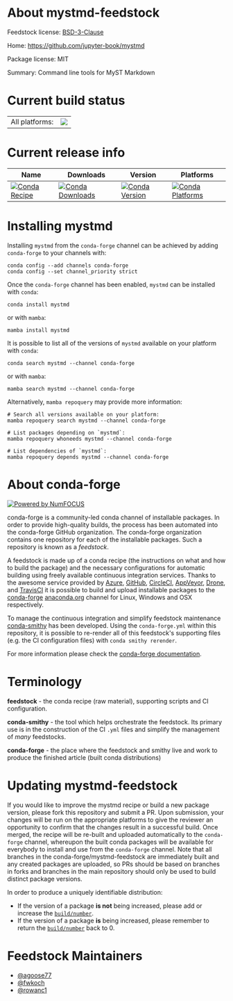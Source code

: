 About mystmd-feedstock
======================

Feedstock license: [BSD-3-Clause](https://github.com/conda-forge/mystmd-feedstock/blob/main/LICENSE.txt)

Home: https://github.com/jupyter-book/mystmd

Package license: MIT

Summary: Command line tools for MyST Markdown

Current build status
====================


<table><tr><td>All platforms:</td>
    <td>
      <a href="https://dev.azure.com/conda-forge/feedstock-builds/_build/latest?definitionId=19952&branchName=main">
        <img src="https://dev.azure.com/conda-forge/feedstock-builds/_apis/build/status/mystmd-feedstock?branchName=main">
      </a>
    </td>
  </tr>
</table>

Current release info
====================

| Name | Downloads | Version | Platforms |
| --- | --- | --- | --- |
| [![Conda Recipe](https://img.shields.io/badge/recipe-mystmd-green.svg)](https://anaconda.org/conda-forge/mystmd) | [![Conda Downloads](https://img.shields.io/conda/dn/conda-forge/mystmd.svg)](https://anaconda.org/conda-forge/mystmd) | [![Conda Version](https://img.shields.io/conda/vn/conda-forge/mystmd.svg)](https://anaconda.org/conda-forge/mystmd) | [![Conda Platforms](https://img.shields.io/conda/pn/conda-forge/mystmd.svg)](https://anaconda.org/conda-forge/mystmd) |

Installing mystmd
=================

Installing `mystmd` from the `conda-forge` channel can be achieved by adding `conda-forge` to your channels with:

```
conda config --add channels conda-forge
conda config --set channel_priority strict
```

Once the `conda-forge` channel has been enabled, `mystmd` can be installed with `conda`:

```
conda install mystmd
```

or with `mamba`:

```
mamba install mystmd
```

It is possible to list all of the versions of `mystmd` available on your platform with `conda`:

```
conda search mystmd --channel conda-forge
```

or with `mamba`:

```
mamba search mystmd --channel conda-forge
```

Alternatively, `mamba repoquery` may provide more information:

```
# Search all versions available on your platform:
mamba repoquery search mystmd --channel conda-forge

# List packages depending on `mystmd`:
mamba repoquery whoneeds mystmd --channel conda-forge

# List dependencies of `mystmd`:
mamba repoquery depends mystmd --channel conda-forge
```


About conda-forge
=================

[![Powered by
NumFOCUS](https://img.shields.io/badge/powered%20by-NumFOCUS-orange.svg?style=flat&colorA=E1523D&colorB=007D8A)](https://numfocus.org)

conda-forge is a community-led conda channel of installable packages.
In order to provide high-quality builds, the process has been automated into the
conda-forge GitHub organization. The conda-forge organization contains one repository
for each of the installable packages. Such a repository is known as a *feedstock*.

A feedstock is made up of a conda recipe (the instructions on what and how to build
the package) and the necessary configurations for automatic building using freely
available continuous integration services. Thanks to the awesome service provided by
[Azure](https://azure.microsoft.com/en-us/services/devops/), [GitHub](https://github.com/),
[CircleCI](https://circleci.com/), [AppVeyor](https://www.appveyor.com/),
[Drone](https://cloud.drone.io/welcome), and [TravisCI](https://travis-ci.com/)
it is possible to build and upload installable packages to the
[conda-forge](https://anaconda.org/conda-forge) [anaconda.org](https://anaconda.org/)
channel for Linux, Windows and OSX respectively.

To manage the continuous integration and simplify feedstock maintenance
[conda-smithy](https://github.com/conda-forge/conda-smithy) has been developed.
Using the ``conda-forge.yml`` within this repository, it is possible to re-render all of
this feedstock's supporting files (e.g. the CI configuration files) with ``conda smithy rerender``.

For more information please check the [conda-forge documentation](https://conda-forge.org/docs/).

Terminology
===========

**feedstock** - the conda recipe (raw material), supporting scripts and CI configuration.

**conda-smithy** - the tool which helps orchestrate the feedstock.
                   Its primary use is in the construction of the CI ``.yml`` files
                   and simplify the management of *many* feedstocks.

**conda-forge** - the place where the feedstock and smithy live and work to
                  produce the finished article (built conda distributions)


Updating mystmd-feedstock
=========================

If you would like to improve the mystmd recipe or build a new
package version, please fork this repository and submit a PR. Upon submission,
your changes will be run on the appropriate platforms to give the reviewer an
opportunity to confirm that the changes result in a successful build. Once
merged, the recipe will be re-built and uploaded automatically to the
`conda-forge` channel, whereupon the built conda packages will be available for
everybody to install and use from the `conda-forge` channel.
Note that all branches in the conda-forge/mystmd-feedstock are
immediately built and any created packages are uploaded, so PRs should be based
on branches in forks and branches in the main repository should only be used to
build distinct package versions.

In order to produce a uniquely identifiable distribution:
 * If the version of a package **is not** being increased, please add or increase
   the [``build/number``](https://docs.conda.io/projects/conda-build/en/latest/resources/define-metadata.html#build-number-and-string).
 * If the version of a package **is** being increased, please remember to return
   the [``build/number``](https://docs.conda.io/projects/conda-build/en/latest/resources/define-metadata.html#build-number-and-string)
   back to 0.

Feedstock Maintainers
=====================

* [@agoose77](https://github.com/agoose77/)
* [@fwkoch](https://github.com/fwkoch/)
* [@rowanc1](https://github.com/rowanc1/)

